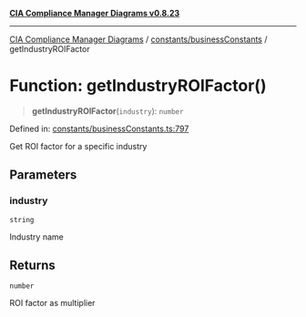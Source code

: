 [**CIA Compliance Manager Diagrams v0.8.23**](../../../README.md)

***

[CIA Compliance Manager Diagrams](../../../modules.md) / [constants/businessConstants](../README.md) / getIndustryROIFactor

# Function: getIndustryROIFactor()

> **getIndustryROIFactor**(`industry`): `number`

Defined in: [constants/businessConstants.ts:797](https://github.com/Hack23/cia-compliance-manager/blob/55488ba3ac0003e4435eb3634b6ab6e9b8b05a9b/src/constants/businessConstants.ts#L797)

Get ROI factor for a specific industry

## Parameters

### industry

`string`

Industry name

## Returns

`number`

ROI factor as multiplier
